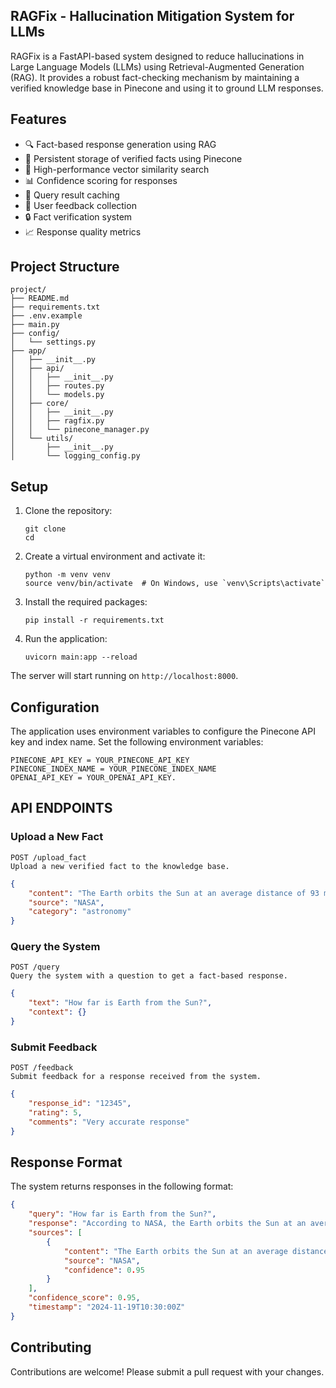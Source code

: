 ## RAGFix - Hallucination Mitigation System for LLMs

RAGFix is a FastAPI-based system designed to reduce hallucinations in Large Language Models (LLMs) using Retrieval-Augmented Generation (RAG). It provides a robust fact-checking mechanism by maintaining a verified knowledge base in Pinecone and using it to ground LLM responses.

## Features

- 🔍 Fact-based response generation using RAG
- 💾 Persistent storage of verified facts using Pinecone
- 🚀 High-performance vector similarity search
- 📊 Confidence scoring for responses
- 🔄 Query result caching
- 📝 User feedback collection
- 🔒 Fact verification system
- 📈 Response quality metrics

## Project Structure

```
project/
├── README.md
├── requirements.txt
├── .env.example
├── main.py
├── config/
│   └── settings.py
├── app/
│   ├── __init__.py
│   ├── api/
│   │   ├── __init__.py
│   │   ├── routes.py
│   │   └── models.py
│   ├── core/
│   │   ├── __init__.py
│   │   ├── ragfix.py
│   │   └── pinecone_manager.py
│   └── utils/
│       ├── __init__.py
│       └── logging_config.py

```
 
## Setup

1. Clone the repository:
   ```
   git clone 
   cd 
   ```

2. Create a virtual environment and activate it:
   ```
   python -m venv venv
   source venv/bin/activate  # On Windows, use `venv\Scripts\activate`
   ```

3. Install the required packages:
   ```
   pip install -r requirements.txt
   ```

4. Run the application:
   ```
   uvicorn main:app --reload
   ```

The server will start running on `http://localhost:8000`.

## Configuration

The application uses environment variables to configure the Pinecone API key and index name. Set the following environment variables:
```
PINECONE_API_KEY = YOUR_PINECONE_API_KEY
PINECONE_INDEX_NAME = YOUR_PINECONE_INDEX_NAME
OPENAI_API_KEY = YOUR_OPENAI_API_KEY. 
```

## API ENDPOINTS

### Upload a New Fact
```http
POST /upload_fact
Upload a new verified fact to the knowledge base.
```
```json
{
    "content": "The Earth orbits the Sun at an average distance of 93 million miles.",
    "source": "NASA",
    "category": "astronomy"
}
```

### Query the System
```http
POST /query
Query the system with a question to get a fact-based response.
```
```json
{
    "text": "How far is Earth from the Sun?",
    "context": {}
}
```

### Submit Feedback
```http
POST /feedback
Submit feedback for a response received from the system.
```
```json
{
    "response_id": "12345",
    "rating": 5,
    "comments": "Very accurate response"
}
```
## Response Format

The system returns responses in the following format:
```json
{
    "query": "How far is Earth from the Sun?",
    "response": "According to NASA, the Earth orbits the Sun at an average distance of 93 million miles.",
    "sources": [
        {
            "content": "The Earth orbits the Sun at an average distance of 93 million miles.",
            "source": "NASA",
            "confidence": 0.95
        }
    ],
    "confidence_score": 0.95,
    "timestamp": "2024-11-19T10:30:00Z"
}
```

## Contributing

Contributions are welcome! Please submit a pull request with your changes.



